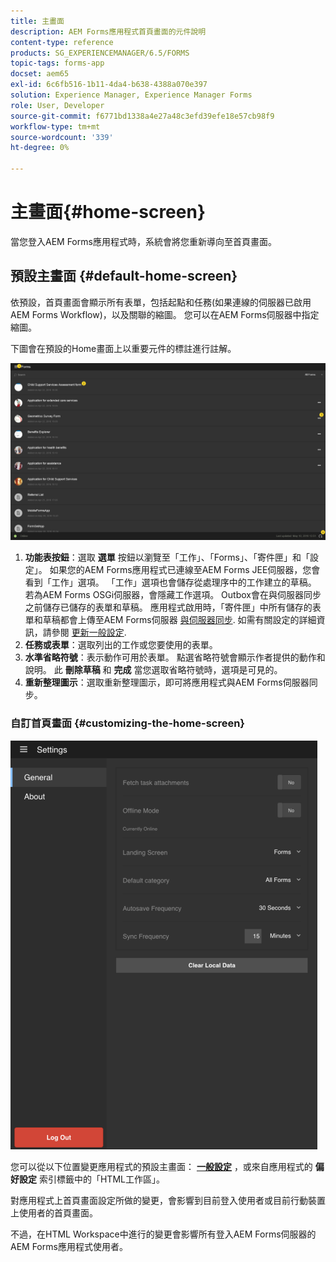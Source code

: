 ```yaml
---
title: 主畫面
description: AEM Forms應用程式首頁畫面的元件說明
content-type: reference
products: SG_EXPERIENCEMANAGER/6.5/FORMS
topic-tags: forms-app
docset: aem65
exl-id: 6c6fb516-1b11-4da4-b638-4388a070e397
solution: Experience Manager, Experience Manager Forms
role: User, Developer
source-git-commit: f6771bd1338a4e27a48c3efd39efe18e57cb98f9
workflow-type: tm+mt
source-wordcount: '339'
ht-degree: 0%

---
```


# 主畫面{#home-screen}

當您登入AEM Forms應用程式時，系統會將您重新導向至首頁畫面。

## 預設主畫面 {#default-home-screen}

依預設，首頁畫面會顯示所有表單，包括起點和任務(如果連線的伺服器已啟用AEM Forms Workflow)，以及關聯的縮圖。 您可以在AEM Forms伺服器中指定縮圖。

下圖會在預設的Home畫面上以重要元件的標註進行註解。

![Forms應用程式首頁](assets/home-screen-1.png)

<!--Click to enlarge

![home-screen-1-1](assets/home-screen-1-1.png)-->

1. **功能表按鈕**：選取 **選單** 按鈕以瀏覽至「工作」、「Forms」、「寄件匣」和「設定」。 如果您的AEM Forms應用程式已連線至AEM Forms JEE伺服器，您會看到「工作」選項。 「工作」選項也會儲存從處理序中的工作建立的草稿。 若為AEM Forms OSGi伺服器，會隱藏工作選項。 Outbox會在與伺服器同步之前儲存已儲存的表單和草稿。 應用程式啟用時，「寄件匣」中所有儲存的表單和草稿都會上傳至AEM Forms伺服器 [與伺服器同步](../../forms/using/sync-app.md). 如需有關設定的詳細資訊，請參閱 [更新一般設定](../../forms/using/update-general-settings.md).
1. **任務或表單**：選取列出的工作或您要使用的表單。
1. **水準省略符號**：表示動作可用於表單。 點選省略符號會顯示作者提供的動作和說明。 此 **刪除草稿** 和 **完成** 當您選取省略符號時，選項是可見的。
1. **重新整理圖示**：選取重新整理圖示，即可將應用程式與AEM Forms伺服器同步。

### 自訂首頁畫面 {#customizing-the-home-screen}

![一般設定](assets/gen-settings.png)

您可以從以下位置變更應用程式的預設主畫面： **[一般設定](../../forms/using/update-general-settings.md)** ，或來自應用程式的 **偏好設定** 索引標籤中的「HTML工作區」。

對應用程式上首頁畫面設定所做的變更，會影響到目前登入使用者或目前行動裝置上使用者的首頁畫面。

不過，在HTML Workspace中進行的變更會影響所有登入AEM Forms伺服器的AEM Forms應用程式使用者。
